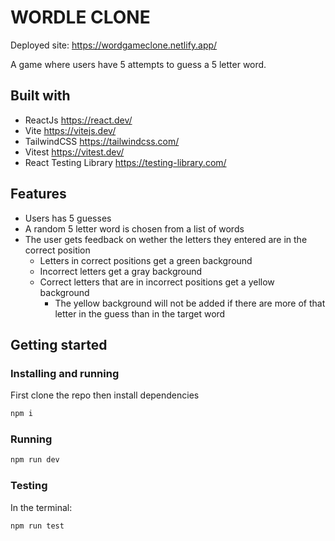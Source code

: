 # WORDLE CLONE

Deployed site: https://wordgameclone.netlify.app/

A game where users have 5 attempts to guess a 5 letter word.

## Built with

- ReactJs https://react.dev/
- Vite https://vitejs.dev/
- TailwindCSS https://tailwindcss.com/
- Vitest https://vitest.dev/
- React Testing Library https://testing-library.com/

## Features

- Users has 5 guesses
- A random 5 letter word is chosen from a list of words
- The user gets feedback on wether the letters they entered are in the correct position
  - Letters in correct positions get a green background
  - Incorrect letters get a gray background
  - Correct letters that are in incorrect positions get a yellow background
    - The yellow background will not be added if there are more of that letter in the guess than in the target word

## Getting started

### Installing and running

First clone the repo then install dependencies

```bash
npm i
```

### Running

```bash
npm run dev
```

### Testing

In the terminal:

```bash
npm run test

```
